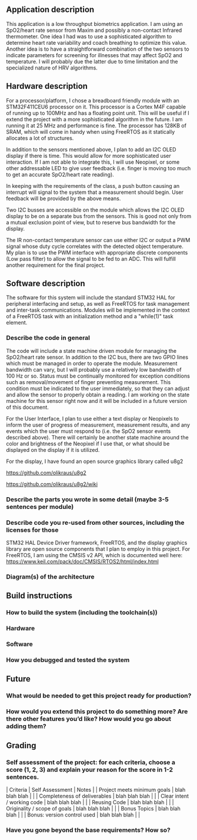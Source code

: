 ## Application description 

This application is a low throughput biometrics application. I am using an SpO2/heart rate sensor from Maxim and possibly a non-contact Infrared thermometer. One idea I had was to use a sophisticated algorithm to determine heart rate variability and coach breathing to optimize this value. Another idea is to have a straightforward combination of the two sensors to indicate parameters for screening for illnesses that may affect SpO2 and temperature. I will probably due the latter due to time limitation and the specialized nature of HRV algorithms. 

## Hardware description 

For a processor/platform, I chose a breadboard friendly module with an STM32F411CEU6 processor on it. This processor is a Cortex M4F capable of running up to 100MHz and has a floating point unit. This will be useful if I extend the project with a more sophisticated algorithm in the future. I am running it at 25 MHz and performance is fine. The processor has 128KB of SRAM, which will come in handy when using FreeRTOS as it statically allocates a lot of structures. 

In addition to the sensors mentioned above, I plan to add an I2C OLED display if there is time. This would allow for more sophisticated user interaction. If I am not able to integrate this, I will use Neopixel, or some other addressable LED to give user feedback (i.e. finger is moving too much to get an accurate SpO2/heart rate reading). 

In keeping with the requirements of the class, a push button causing an interrupt will signal to the system that a measurement should begin. User feedback will be provided by the above means. 

Two I2C busses are accessible on the module which allows the I2C OLED display to be on a separate bus from the sensors. This is good not only from a mutual exclusion point of view, but to reserve bus bandwidth for the display. 

The IR non-contact temperature sensor can use either I2C or output a PWM signal whose duty cycle correlates with the detected object temperature. My plan is to use the PWM interface with appropriate discrete components (Low pass filter) to allow the signal to be fed to an ADC. This will fulfill another requirement for the final project. 

## Software description 

The software for this system will include the standard STM32 HAL for peripheral interfacing and setup, as well as FreeRTOS for task management and inter-task communications. Modules will be implemented in the context of a FreeRTOS task with an initialization method and a "while(1)" task element. 

### Describe the code in general 

The code will include a state machine driven module for managing the SpO2/heart rate sensor. In addition to the I2C bus, there are two GPIO lines which must be managed in order to operate the module. Measurement bandwidth can vary, but I will probably use a relatively low bandwidth of 100 Hz or so. Status must be continually monitored for exception conditions such as removal/movement of finger preventing measurement. This condition must be indicated to the user immediately, so that they can adjust and allow the sensor to properly obtain a reading. I am working on the state machine for this sensor right now and it will be included in a future version of this document. 

For the User Interface, I plan to use either a text display or Neopixels to inform the user of progress of measurement, measurement results, and any events which the user must respond to (i.e. the SpO2 sensor events described above). There will certainly be another state machine around the color and brightness of the Neopixel if I use that, or what should be displayed on the display if it is utilized. 

For the display, I have found an open source graphics library called u8g2 

https://github.com/olikraus/u8g2

https://github.com/olikraus/u8g2/wiki

### Describe the parts you wrote in some detail (maybe 3-5 sentences per module)



### Describe code you re-used from other sources, including the licenses for those 

STM32 HAL Device Driver framework, FreeRTOS, and the display graphics library are open source components that I plan to employ in this project. For FreeRTOS, I am using the CMSIS v2 API, which is documented well here: https://www.keil.com/pack/doc/CMSIS/RTOS2/html/index.html

### Diagram(s) of the architecture 

## Build instructions 

### How to build the system (including the toolchain(s)) 

### Hardware 

### Software 

### How you debugged and tested the system 

## Future 

### What would be needed to get this project ready for production? 

### How would you extend this project to do something more? Are there other features you’d like? How would you go about adding them? 

## Grading 

### Self assessment of the project: for each criteria, choose a score (1, 2, 3) and explain your reason for the score in 1-2 sentences. 

| Criteria                     | Self Assessment                         | Notes                       |
| Project meets minimum goals  | blah blah blah                          |                             |
| Completeness of deliverables | blah blah blah                          |                             |
| Clear intent / working code  | blah blah blah                          |                             |
| Reusing Code                 | blah blah blah                          |                             |
| Originality / scope of goals | blah blah blah                          |                             |
| Bonus Topics                 | blah blah blah                          |                             |
| Bonus: version control used  | blah blah blah                          |                             |



### Have you gone beyond the base requirements? How so? 

